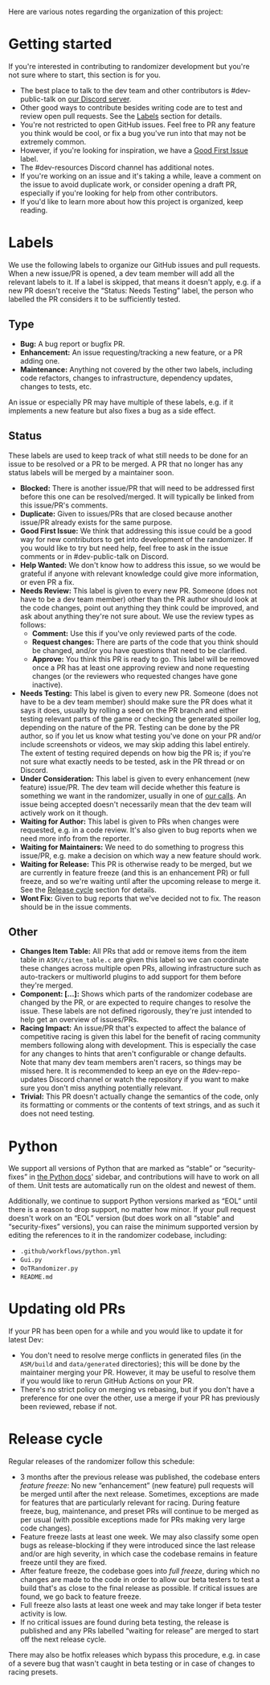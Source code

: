 Here are various notes regarding the organization of this project:

# Getting started

If you're interested in contributing to randomizer development but you're not sure where to start, this section is for you.

* The best place to talk to the dev team and other contributors is #dev-public-talk on [our Discord server](https://discord.gg/ootrandomizer).
* Other good ways to contribute besides writing code are to test and review open pull requests. See the [Labels](#labels) section for details.
* You're not restricted to open GitHub issues. Feel free to PR any feature you think would be cool, or fix a bug you've run into that may not be extremely common.
* However, if you're looking for inspiration, we have a [Good First Issue](https://github.com/OoTRandomizer/OoT-Randomizer/issues?q=state%3Aopen%20label%3A%22Status%3A%20Good%20First%20Issue%22) label.
* The #dev-resources Discord channel has additional notes.
* If you're working on an issue and it's taking a while, leave a comment on the issue to avoid duplicate work, or consider opening a draft PR, especially if you're looking for help from other contributors.
* If you'd like to learn more about how this project is organized, keep reading.

# Labels

We use the following labels to organize our GitHub issues and pull requests. When a new issue/PR is opened, a dev team member will add all the relevant labels to it. If a label is skipped, that means it doesn't apply, e.g. if a new PR doesn't receive the “Status: Needs Testing” label, the person who labelled the PR considers it to be sufficiently tested.

## Type

* **Bug:** A bug report or bugfix PR.
* **Enhancement:** An issue requesting/tracking a new feature, or a PR adding one.
* **Maintenance:** Anything not covered by the other two labels, including code refactors, changes to infrastructure, dependency updates, changes to tests, etc.

An issue or especially PR may have multiple of these labels, e.g. if it implements a new feature but also fixes a bug as a side effect.

## Status

These labels are used to keep track of what still needs to be done for an issue to be resolved or a PR to be merged. A PR that no longer has any status labels will be merged by a maintainer soon.

* **Blocked:** There is another issue/PR that will need to be addressed first before this one can be resolved/merged. It will typically be linked from this issue/PR's comments.
* **Duplicate:** Given to issues/PRs that are closed because another issue/PR already exists for the same purpose.
* **Good First Issue:** We think that addressing this issue could be a good way for new contributors to get into development of the randomizer. If you would like to try but need help, feel free to ask in the issue comments or in #dev-public-talk on Discord.
* **Help Wanted:** We don't know how to address this issue, so we would be grateful if anyone with relevant knowledge could give more information, or even PR a fix.
* **Needs Review:** This label is given to every new PR. Someone (does not have to be a dev team member) other than the PR author should look at the code changes, point out anything they think could be improved, and ask about anything they're not sure about. We use the review types as follows:
    * **Comment:** Use this if you've only reviewed parts of the code.
    * **Request changes:** There are parts of the code that you think should be changed, and/or you have questions that need to be clarified.
    * **Approve:** You think this PR is ready to go. This label will be removed once a PR has at least one approving review and none requesting changes (or the reviewers who requested changes have gone inactive).
* **Needs Testing:** This label is given to every new PR. Someone (does not have to be a dev team member) should make sure the PR does what it says it does, usually by rolling a seed on the PR branch and either testing relevant parts of the game or checking the generated spoiler log, depending on the nature of the PR. Testing can be done by the PR author, so if you let us know what testing you've done on your PR and/or include screenshots or videos, we may skip adding this label entirely. The extent of testing required depends on how big the PR is; if you're not sure what exactly needs to be tested, ask in the PR thread or on Discord.
* **Under Consideration:** This label is given to every enhancement (new feature) issue/PR. The dev team will decide whether this feature is something we want in the randomizer, usually in one of [our calls](https://wiki.ootrandomizer.com/index.php?title=Dev_team_calls). An issue being accepted doesn't necessarily mean that the dev team will actively work on it though.
* **Waiting for Author:** This label is given to PRs when changes were requested, e.g. in a code review. It's also given to bug reports when we need more info from the reporter.
* **Waiting for Maintainers:** We need to do something to progress this issue/PR, e.g. make a decision on which way a new feature should work.
* **Waiting for Release:** This PR is otherwise ready to be merged, but we are currently in feature freeze (and this is an enhancement PR) or full freeze, and so we're waiting until after the upcoming release to merge it. See the [Release cycle](#release-cycle) section for details.
* **Wont Fix:** Given to bug reports that we've decided not to fix. The reason should be in the issue comments.

## Other

* **Changes Item Table:** All PRs that add or remove items from the item table in `ASM/c/item_table.c` are given this label so we can coordinate these changes across multiple open PRs, allowing infrastructure such as auto-trackers or multiworld plugins to add support for them before they're merged.
* **Component: […]:** Shows which parts of the randomizer codebase are changed by the PR, or are expected to require changes to resolve the issue. These labels are not defined rigorously, they're just intended to help get an overview of issues/PRs.
* **Racing Impact:** An issue/PR that's expected to affect the balance of competitive racing is given this label for the benefit of racing community members following along with development. This is especially the case for any changes to hints that aren't configurable or change defaults. Note that many dev team members aren't racers, so things may be missed here. It is recommended to keep an eye on the #dev-repo-updates Discord channel or watch the repository if you want to make sure you don't miss anything potentially relevant.
* **Trivial:** This PR doesn't actually change the semantics of the code, only its formatting or comments or the contents of text strings, and as such it does not need testing.

# Python

We support all versions of Python that are marked as “stable” or “security-fixes” in [the Python docs](https://docs.python.org/)' sidebar, and contributions will have to work on all of them. Unit tests are automatically run on the oldest and newest of them.

Additionally, we continue to support Python versions marked as “EOL” until there is a reason to drop support, no matter how minor. If your pull request doesn't work on an “EOL” version (but does work on all “stable” and “security-fixes” versions), you can raise the minimum supported version by editing the references to it in the randomizer codebase, including:

* `.github/workflows/python.yml`
* `Gui.py`
* `OoTRandomizer.py`
* `README.md`

# Updating old PRs

If your PR has been open for a while and you would like to update it for latest Dev:

* You don't need to resolve merge conflicts in generated files (in the `ASM/build` and `data/generated` directories); this will be done by the maintainer merging your PR. However, it may be useful to resolve them if you would like to rerun GitHub Actions on your PR.
* There's no strict policy on merging vs rebasing, but if you don't have a preference for one over the other, use a merge if your PR has previously been reviewed, rebase if not.

# Release cycle

Regular releases of the randomizer follow this schedule:

* 3 months after the previous release was published, the codebase enters _feature freeze_: No new “enhancement” (new feature) pull requests will be merged until after the next release. Sometimes, exceptions are made for features that are particularly relevant for racing. During feature freeze, bug, maintenance, and preset PRs will continue to be merged as per usual (with possible exceptions made for PRs making very large code changes).
* Feature freeze lasts at least one week. We may also classify some open bugs as release-blocking if they were introduced since the last release and/or are high severity, in which case the codebase remains in feature freeze until they are fixed.
* After feature freeze, the codebase goes into _full freeze_, during which no changes are made to the code in order to allow our beta testers to test a build that's as close to the final release as possible. If critical issues are found, we go back to feature freeze.
* Full freeze also lasts at least one week and may take longer if beta tester activity is low.
* If no critical issues are found during beta testing, the release is published and any PRs labelled “waiting for release” are merged to start off the next release cycle.

There may also be hotfix releases which bypass this procedure, e.g. in case of a severe bug that wasn't caught in beta testing or in case of changes to racing presets.

